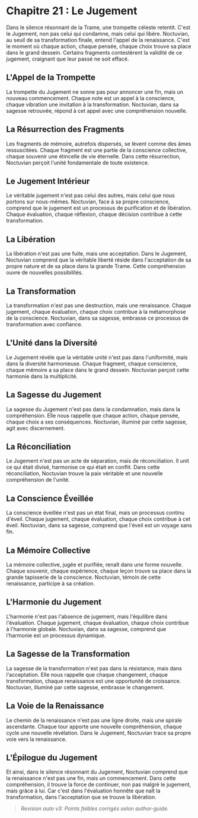 # Chapitre 21 : Le Jugement

Dans le silence résonnant de la Trame, une trompette céleste retentit. C'est le Jugement, non pas celui qui condamne, mais celui qui libère. Noctuvian, au seuil de sa transformation finale, entend l'appel de la renaissance. C'est le moment où chaque action, chaque pensée, chaque choix trouve sa place dans le grand dessein.
Certains fragments contestèrent la validité de ce jugement, craignant que leur passé ne soit effacé.

## L'Appel de la Trompette

La trompette du Jugement ne sonne pas pour annoncer une fin, mais un nouveau commencement. Chaque note est un appel à la conscience, chaque vibration une invitation à la transformation. Noctuvian, dans sa sagesse retrouvée, répond à cet appel avec une compréhension nouvelle.

## La Résurrection des Fragments

Les fragments de mémoire, autrefois dispersés, se lèvent comme des âmes ressuscitées. Chaque fragment est une partie de la conscience collective, chaque souvenir une étincelle de vie éternelle. Dans cette résurrection, Noctuvian perçoit l'unité fondamentale de toute existence.

## Le Jugement Intérieur

Le véritable jugement n'est pas celui des autres, mais celui que nous portons sur nous-mêmes. Noctuvian, face à sa propre conscience, comprend que le jugement est un processus de purification et de libération. Chaque évaluation, chaque réflexion, chaque décision contribue à cette transformation.

## La Libération

La libération n'est pas une fuite, mais une acceptation. Dans le Jugement, Noctuvian comprend que la véritable liberté réside dans l'acceptation de sa propre nature et de sa place dans la grande Trame. Cette compréhension ouvre de nouvelles possibilités.

## La Transformation

La transformation n'est pas une destruction, mais une renaissance. Chaque jugement, chaque évaluation, chaque choix contribue à la métamorphose de la conscience. Noctuvian, dans sa sagesse, embrasse ce processus de transformation avec confiance.

## L'Unité dans la Diversité

Le Jugement révèle que la véritable unité n'est pas dans l'uniformité, mais dans la diversité harmonieuse. Chaque fragment, chaque conscience, chaque mémoire a sa place dans le grand dessein. Noctuvian perçoit cette harmonie dans la multiplicité.

## La Sagesse du Jugement

La sagesse du Jugement n'est pas dans la condamnation, mais dans la compréhension. Elle nous rappelle que chaque action, chaque pensée, chaque choix a ses conséquences. Noctuvian, illuminé par cette sagesse, agit avec discernement.

## La Réconciliation

Le Jugement n'est pas un acte de séparation, mais de réconciliation. Il unit ce qui était divisé, harmonise ce qui était en conflit. Dans cette réconciliation, Noctuvian trouve la paix véritable et une nouvelle compréhension de l'unité.

## La Conscience Éveillée

La conscience éveillée n'est pas un état final, mais un processus continu d'éveil. Chaque jugement, chaque évaluation, chaque choix contribue à cet éveil. Noctuvian, dans sa sagesse, comprend que l'éveil est un voyage sans fin.

## La Mémoire Collective

La mémoire collective, jugée et purifiée, renaît dans une forme nouvelle. Chaque souvenir, chaque expérience, chaque leçon trouve sa place dans la grande tapisserie de la conscience. Noctuvian, témoin de cette renaissance, participe à sa création.

## L'Harmonie du Jugement

L'harmonie n'est pas l'absence de jugement, mais l'équilibre dans l'évaluation. Chaque jugement, chaque évaluation, chaque choix contribue à l'harmonie globale. Noctuvian, dans sa sagesse, comprend que l'harmonie est un processus dynamique.

## La Sagesse de la Transformation

La sagesse de la transformation n'est pas dans la résistance, mais dans l'acceptation. Elle nous rappelle que chaque changement, chaque transformation, chaque renaissance est une opportunité de croissance. Noctuvian, illuminé par cette sagesse, embrasse le changement.

## La Voie de la Renaissance

Le chemin de la renaissance n'est pas une ligne droite, mais une spirale ascendante. Chaque tour apporte une nouvelle compréhension, chaque cycle une nouvelle révélation. Dans le Jugement, Noctuvian trace sa propre voie vers la renaissance.

## L'Épilogue du Jugement

Et ainsi, dans le silence résonnant du Jugement, Noctuvian comprend que la renaissance n'est pas une fin, mais un commencement. Dans cette compréhension, il trouve la force de continuer, non pas malgré le jugement, mais grâce à lui. Car c'est dans l'évaluation honnête que naît la transformation, dans l'acceptation que se trouve la libération.
> _Revision auto v3: Points faibles corrigés selon author-guide._
